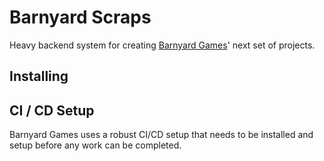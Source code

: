 # Barnyard Scraps
Heavy backend system for creating [Barnyard Games](https://www.roblox.com/groups/11323634/Barnyard-Games#!/about)' next set of projects.

## Installing

## CI / CD Setup
Barnyard Games uses a robust CI/CD setup that needs to be installed and setup before any work can be completed.